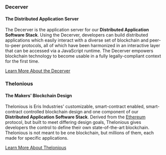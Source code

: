 ### Decerver

#### The Distributed Application Server

The Decerver is the application server for our **Distributed Application Software Stack**. Using the Decerver, developers can build distributed applications which easily interact with a diverse set of blockchain and peer-to-peer protocols, all of which have been harmonized in an interactive layer that can be accessed via a JavaScript runtime. The Decerver empowers blockchain technology to become usable in a fully legally-compliant context for the first time.

<a type="button" class="btn btn-eris btn-default btn-lg btn-block" href="https://decerver.io">Learn More About the Decerver</a>

### Thelonious

#### The Makers' Blockchain Design

Thelonious is Eris Industries' customizable, smart-contract enabled, smart-contract controlled blockchain design and one component of our **Distributed Application Software Stack**. Derived from the [Ethereum](https://ethereum.org) protocol, but built to meet differing design goals, Thelonious gives developers the control to define their own state-of-the-art blockchain. Thelonious is not meant to be one blockchain, but millions of them, each made for specific applications.

<a type="button" class="btn btn-eris btn-default btn-lg btn-block" href="https://thelonius.io">Learn More About Thelonious</a>
